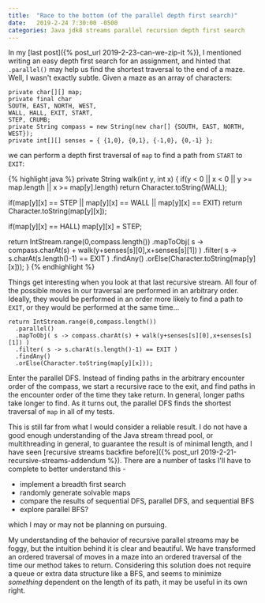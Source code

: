 ```yaml
---
title:  "Race to the bottom (of the parallel depth first search)"
date:   2019-2-24 7:30:00 -0500
categories: Java jdk8 streams parallel recursion depth first search
---
```


In my [last post]({% post_url 2019-2-23-can-we-zip-it %}), I mentioned writing
an easy depth first search for an assignment, and hinted that `.parallel()`
may help us find the shortest traversal to the end of a maze. Well, I wasn't
exactly subtle. Given a maze as an array of characters:
```
private char[][] map;
private final char
SOUTH, EAST, NORTH, WEST,
WALL, HALL, EXIT, START,
STEP, CRUMB;
private String compass = new String(new char[] {SOUTH, EAST, NORTH, WEST});
private int[][] senses = { {1,0}, {0,1}, {-1,0}, {0,-1} };
```
we can perform a depth first traversal of `map` to find a path from `START` to
`EXIT`:

{% highlight java %}
private String walk(int y, int x) {
  if(y < 0 || x < 0 || y >= map.length || x >= map[y].length)
    return Character.toString(WALL);

  if(map[y][x] == STEP || map[y][x] == WALL || map[y][x] == EXIT)
    return Character.toString(map[y][x]);

  if(map[y][x] == HALL)
    map[y][x] = STEP;

  return IntStream.range(0,compass.length())
    .mapToObj( s -> compass.charAt(s) + walk(y+senses[s][0],x+senses[s][1]) )
    .filter( s -> s.charAt(s.length()-1) == EXIT )
    .findAny()
    .orElse(Character.toString(map[y][x]));
}
{% endhighlight %}

Things get interesting when you look at that last recursive stream. All four
of the possible moves in our traversal are performed in an arbitrary order.
Ideally, they would be performed in an order more likely to find a path to
`EXIT`, or they would be performed at the same time...
```
return IntStream.range(0,compass.length())
  .parallel()
  .mapToObj( s -> compass.charAt(s) + walk(y+senses[s][0],x+senses[s][1]) )
  .filter( s -> s.charAt(s.length()-1) == EXIT )
  .findAny()
  .orElse(Character.toString(map[y][x]));
```
Enter the parallel DFS. Instead of finding paths in the arbitrary encounter
order of the compass, we start a recursive race to the exit, and find paths in
the encounter order of the time they take return. In general, longer paths
take longer to find. As it turns out, the parallel DFS finds the shortest
traversal of `map` in all of my tests.

This is still far from what I would consider a reliable result. I do not have
a good enough understanding of the Java stream thread pool, or multithreading
in general, to guarantee the result is of minimal length, and I have seen
[recursive streams backfire before]({% post_url 2019-2-21-recursive-streams-addendum %}).
There are a number of tasks I'll have to complete to better understand this -
- implement a breadth first search
- randomly generate solvable maps
- compare the results of sequential DFS, parallel DFS, and sequential BFS
- explore parallel BFS?

which I may or may not be planning on pursuing.

My understanding of the behavior of recursive parallel streams may be foggy,
but the intuition behind it is clear and beautiful. We have transformed an
ordered traversal of moves in a maze into an ordered traversal of the time our
method takes to return. Considering this solution does not require a queue or
extra data structure like a BFS, and seems to minimize *something* dependent on
the length of its path, it may be useful in its own right.
